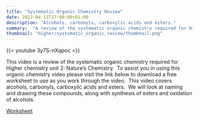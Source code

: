 ```yaml
---
title: "Systematic Organic Chemistry Review"
date: 2022-04-11T17:00:00+01:00
description: "Alcohols, carbonyls, carboxylic acids and esters."
summary:  "A review of the systematic organic chemistry required for Higher chemistry unit 2: Nature’s Chemistry."
thumbnail: "higher/systematic_organic_review/thumbnail.png"
---
```

{{< youtube 3y7S-nXqpoc >}}

This video is a review of the systematic organic chemistry required for Higher chemistry unit 2: Nature’s Chemistry.  To assist you in using this organic chemistry video please visit the link below to download a free worksheet to use as you work through the video.  This video covers alcohols, carbonyls, carboxylic acids and esters.  We will look at naming and drawing these compounds, along with synthesis of esters and oxidation of alcohols.

[Worksheet](SystematicOrganicChemistry.pdf)
